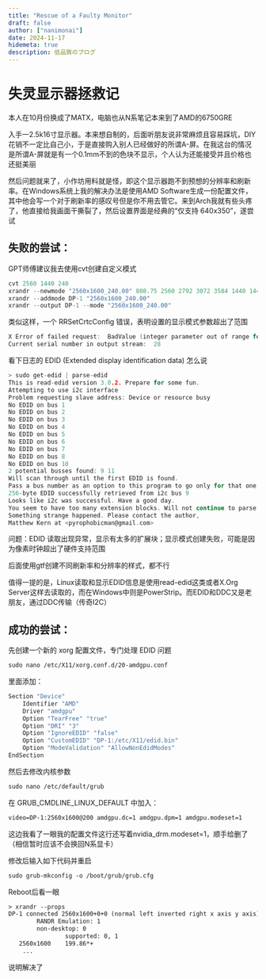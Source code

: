 ```yaml
---
title: "Rescue of a Faulty Monitor"
draft: false
author: ["nanimonai"]
date: 2024-11-17
hidemeta: true
description: 低品質のブログ
---
```

# **失灵显示器拯救记**

​本人在10月份换成了MATX，电脑也从N系笔记本来到了AMD的6750GRE    
  
  
入手一2.5k16寸显示器。本来想自制的，后面听朋友说非常麻烦且容易踩坑，DIY花销不一定比自己小，于是直接购入别人已经做好的所谓A-屏。在我这台的情况是所谓A-屏就是有一个0.1mm不到的色块不显示，个人认为还能接受并且价格也还挺美丽  

​然后问题就来了，小作坊用料就是怪，即这个显示器跑不到预想的分辨率和刷新率。在Windows系统上我的解决办法是使用AMD Software生成一份配置文件，其中他会写一个对于刷新率的感叹号但是你不用去管它。来到Arch我就有些头疼了，他直接给我画面干撕裂了，然后设置界面是经典的“仅支持 640x350”，遂尝试

## 失败的尝试：

GPT师傅建议我去使用cvt创建自定义模式

```c
cvt 2560 1440 240
xrandr --newmode "2560x1600_240.00" 808.75 2560 2792 3072 3584 1440 1443 1448 1493 -hsync +vsync
xrandr --addmode DP-1 "2560x1600_240.00"
xrandr --output DP-1 --mode "2560x1600_240.00"
```
类似这样，一个 RRSetCrtcConfig 错误，表明设置的显示模式参数超出了范围

```c
X Error of failed request:  BadValue (integer parameter out of range for operation)Major opcode of failed request:  140 (RANDR)Minor opcode of failed request:  21 (RRSetCrtcConfig)Value in failed request:  0x78Serial number of failed request:  28
Current serial number in output stream:  28
```


看下日志的 EDID (Extended display identification data) 怎么说

```c
> sudo get-edid | parse-edid
This is read-edid version 3.0.2. Prepare for some fun.
Attempting to use i2c interface
Problem requesting slave address: Device or resource busy
No EDID on bus 1
No EDID on bus 2
No EDID on bus 3
No EDID on bus 4
No EDID on bus 5
No EDID on bus 6
No EDID on bus 7
No EDID on bus 8
No EDID on bus 10
2 potential busses found: 9 11
Will scan through until the first EDID is found.
Pass a bus number as an option to this program to go only for that one.
256-byte EDID successfully retrieved from i2c bus 9
Looks like i2c was successful. Have a good day.
You seem to have too many extension blocks. Will not continue to parse
Something strange happened. Please contact the author,
Matthew Kern at <pyrophobicman@gmail.com>
```



问题：EDID 读取出现异常，显示有太多的扩展块；显示模式创建失败，可能是因为像素时钟超出了硬件支持范围

后面使用gtf创建不同刷新率和分辨率的样式，都不行    

值得一提的是，Linux读取和显示EDID信息是使用read-edid这类或者X.Org Server这样去读取的，而在Windows中则是PowerStrip。而EDID和DDC又是老朋友，通过DDC传输（传奇I2C）

## 成功的尝试：

先创建一个新的 xorg 配置文件，专门处理 EDID 问题

```1
sudo nano /etc/X11/xorg.conf.d/20-amdgpu.conf
```
里面添加：  

```1
Section "Device"
    Identifier "AMD"
    Driver "amdgpu"
    Option "TearFree" "true"
    Option "DRI" "3"
    Option "IgnoreEDID" "false"
    Option "CustomEDID" "DP-1:/etc/X11/edid.bin"
    Option "ModeValidation" "AllowNonEdidModes"
EndSection
```
然后去修改内核参数  

```1
sudo nano /etc/default/grub
```

在 GRUB_CMDLINE_LINUX_DEFAULT 中加入：  
```1
video=DP-1:2560x1600@200 amdgpu.dc=1 amdgpu.dpm=1 amdgpu.modeset=1  
```
这边我看了一眼我的配置文件这行还写着nvidia_drm.modeset=1，顺手给删了（相信暂时应该不会换回N系显卡）

修改后输入如下代码并重启  

```1
sudo grub-mkconfig -o /boot/grub/grub.cfg
```

Reboot后看一眼

```1
> xrandr --props
DP-1 connected 2560x1600+0+0 (normal left inverted right x axis y axis) 0mm x 0mm
        RANDR Emulation: 1 
        non-desktop: 0 
                supported: 0, 1
   2560x1600    199.86*+
    ...
```

说明解决了

